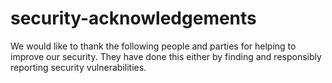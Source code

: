 # security-acknowledgements

We would like to thank the following people and parties for helping to improve our security.
They have done this either by finding and responsibly reporting security vulnerabilities.



